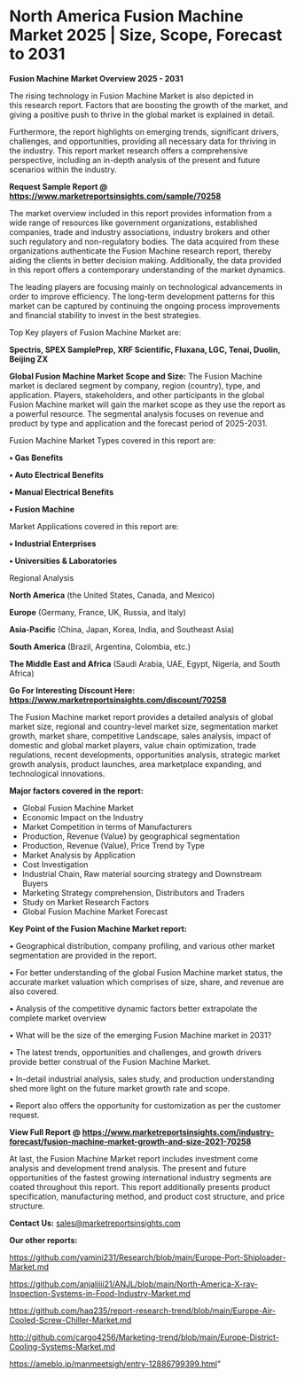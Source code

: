  # North America Fusion Machine Market 2025 | Size, Scope, Forecast to 2031

<Strong> Fusion Machine Market Overview 2025 - 2031</strong>

The rising technology in Fusion Machine Market is also depicted in this research report. Factors that are boosting the growth of the market, and giving a positive push to thrive in the global market is explained in detail.

Furthermore, the report highlights on emerging trends, significant drivers, challenges, and opportunities, providing all necessary data for thriving in the industry. This report market research offers a comprehensive perspective, including an in-depth analysis of the present and future scenarios within the industry.

<strong>Request Sample Report @ <a href=https://www.marketreportsinsights.com/sample/70258>https://www.marketreportsinsights.com/sample/70258</a></strong>

The market overview included in this report provides information from a wide range of resources like government organizations, established companies, trade and industry associations, industry brokers and other such regulatory and non-regulatory bodies. The data acquired from these organizations authenticate the Fusion Machine research report, thereby aiding the clients in better decision making. Additionally, the data provided in this report offers a contemporary understanding of the market dynamics.

The leading players are focusing mainly on technological advancements in order to improve efficiency. The long-term development patterns for this market can be captured by continuing the ongoing process improvements and financial stability to invest in the best strategies.

Top Key players of Fusion Machine Market are:

<strong>Spectris, SPEX SamplePrep, XRF Scientific, Fluxana, LGC, Tenai, Duolin, Beijing ZX</strong>

<strong><b>Global Fusion Machine Market Scope and Size:</b></strong>
The Fusion Machine market is declared segment by company, region (country), type, and application. Players, stakeholders, and other participants in the global Fusion Machine market will gain the market scope as they use the report as a powerful resource. The segmental analysis focuses on revenue and product by type and application and the forecast period of 2025-2031.

Fusion Machine Market Types covered in this report are:

<strong>• Gas Benefits

• Auto Electrical Benefits

• Manual Electrical Benefits

• Fusion Machine</strong>

Market Applications covered in this report are:

<strong>• Industrial Enterprises

• Universities & Laboratories</strong> 

Regional Analysis

<strong>North America</strong> (the United States, Canada, and Mexico)

<strong>Europe</strong> (Germany, France, UK, Russia, and Italy)

<strong>Asia-Pacific</strong> (China, Japan, Korea, India, and Southeast Asia)

<strong>South America</strong> (Brazil, Argentina, Colombia, etc.)

<strong>The Middle East and Africa</strong> (Saudi Arabia, UAE, Egypt, Nigeria, and South Africa)

<strong>Go For Interesting Discount Here: <a href=https://www.marketreportsinsights.com/discount/70258>https://www.marketreportsinsights.com/discount/70258</a></strong>

The Fusion Machine market report provides a detailed analysis of global market size, regional and country-level market size, segmentation market growth, market share, competitive Landscape, sales analysis, impact of domestic and global market players, value chain optimization, trade regulations, recent developments, opportunities analysis, strategic market growth analysis, product launches, area marketplace expanding, and technological innovations.

<strong><b>Major factors covered in the report:</b></strong>
<ul>
  <li>Global Fusion Machine Market </li>
  <li>Economic Impact on the Industry</li>
  <li>Market Competition in terms of Manufacturers</li>
  <li>Production, Revenue (Value) by geographical segmentation</li>
  <li>Production, Revenue (Value), Price Trend by Type</li>
  <li>Market Analysis by Application</li>
  <li>Cost Investigation</li>
  <li>Industrial Chain, Raw material sourcing strategy and Downstream Buyers</li>
  <li>Marketing Strategy comprehension, Distributors and Traders</li>
  <li>Study on Market Research Factors</li>
  <li>Global Fusion Machine Market Forecast</li>
</ul>

<strong><b>Key Point of the Fusion Machine Market report:</b></strong>

• Geographical distribution, company profiling, and various other market segmentation are provided in the report.

• For better understanding of the global Fusion Machine market status, the accurate market valuation which comprises of size, share, and revenue are also covered.

• Analysis of the competitive dynamic factors better extrapolate the complete market overview

• What will be the size of the emerging Fusion Machine market in 2031?

• The latest trends, opportunities and challenges, and growth drivers provide better construal of the Fusion Machine Market.

• In-detail industrial analysis, sales study, and production understanding shed more light on the future market growth rate and scope.

• Report also offers the opportunity for customization as per the customer request.

<strong><b>View Full Report @ <a href=https://www.marketreportsinsights.com/industry-forecast/fusion-machine-market-growth-and-size-2021-70258>https://www.marketreportsinsights.com/industry-forecast/fusion-machine-market-growth-and-size-2021-70258</a></b></strong>


At last, the Fusion Machine Market report includes investment come analysis and development trend analysis. The present and future opportunities of the fastest growing international industry segments are coated throughout this report. This report additionally presents product specification, manufacturing method, and product cost structure, and price structure.

<strong>Contact Us:</strong>
sales@marketreportsinsights.com

<strong>Our other reports:</strong>

<a href=https://github.com/yamini231/Research/blob/main/Europe-Port-Shiploader-Market.md>https://github.com/yamini231/Research/blob/main/Europe-Port-Shiploader-Market.md</a>

<a href=https://github.com/anjaliiii21/ANJL/blob/main/North-America-X-ray-Inspection-Systems-in-Food-Industry-Market.md>https://github.com/anjaliiii21/ANJL/blob/main/North-America-X-ray-Inspection-Systems-in-Food-Industry-Market.md</a>

<a href=https://github.com/haq235/report-research-trend/blob/main/Europe-Air-Cooled-Screw-Chiller-Market.md>https://github.com/haq235/report-research-trend/blob/main/Europe-Air-Cooled-Screw-Chiller-Market.md</a>

<a href=http://github.com/cargo4256/Marketing-trend/blob/main/Europe-District-Cooling-Systems-Market.md>http://github.com/cargo4256/Marketing-trend/blob/main/Europe-District-Cooling-Systems-Market.md</a>

<a href=https://ameblo.jp/manmeetsigh/entry-12886799399.html>https://ameblo.jp/manmeetsigh/entry-12886799399.html</a>"
